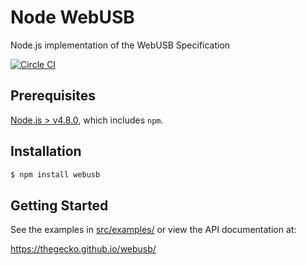 # Node WebUSB
Node.js implementation of the WebUSB Specification

[![Circle CI](https://circleci.com/gh/thegecko/webusb.svg?style=shield)](https://circleci.com/gh/thegecko/webusb/)

## Prerequisites

[Node.js > v4.8.0](https://nodejs.org), which includes `npm`.

## Installation

```bash
$ npm install webusb
```

## Getting Started

See the examples in [src/examples/](https://github.com/thegecko/webusb/tree/master/src/examples/) or view the API documentation at:

https://thegecko.github.io/webusb/
